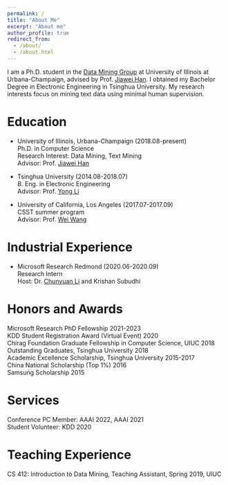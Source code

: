 ```yaml
---
permalink: /
title: "About Me"
excerpt: "About me"
author_profile: true
redirect_from: 
  - /about/
  - /about.html
---
```



I am a Ph.D. student in the [Data Mining Group](http://dm1.cs.uiuc.edu/) at University of Illinois at Urbana-Champaign, advised by Prof. [Jiawei Han](http://hanj.cs.illinois.edu). I obtained my Bachelor Degree in Electronic Engineering in Tsinghua University. My research interests focus on mining text data using minimal human supervision.


Education
======
* University of Illinois, Urbana-Champaign (2018.08-present)  
  Ph.D. in Computer Science  
  Research Interest: Data Mining, Text Mining  
  Advisor: Prof. [Jiawei Han](http://hanj.cs.illinois.edu)  

* Tsinghua University (2014.08-2018.07)  
  B. Eng. in Electronic Engineering  
  Advisor: Prof. [Yong Li](http://fi.ee.tsinghua.edu.cn/~liyong/)  

* University of California, Los Angeles (2017.07-2017.09)  
  CSST summer program  
  Advisor: Prof. [Wei Wang](http://web.cs.ucla.edu/~weiwang/)  

Industrial Experience
======
* Microsoft Research Redmond (2020.06-2020.09)  
  Research Intern  
  Host: Dr. [Chunyuan Li](http://chunyuan.li/) and Krishan Subudhi  

Honors and Awards
======
Microsoft Research PhD Fellowship  2021-2023  
KDD Student Registration Award (Virtual Event)  2020  
Chirag Foundation Graduate Fellowship in Computer Science, UIUC  2018  
Outstanding Graduates, Tsinghua University  2018  
Academic Excellence Scholarship, Tsinghua University  2015-2017  
China National Scholarship (Top 1%)  2016  
Samsung Scholarship  2015  

Services
======
Conference PC Member: AAAI 2022, AAAI 2021  
Student Volunteer: KDD 2020  

Teaching Experience
======
CS 412: Introduction to Data Mining, Teaching Assistant, Spring 2019, UIUC		



